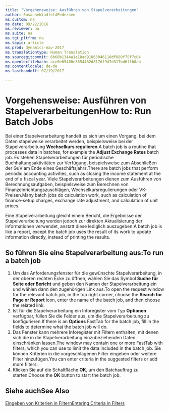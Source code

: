 ```yaml
---
title: "Vorgehensweise: Ausführen von Stapelverarbeitungen"
author: SusanneWindfeldPedersen
ms.custom: na
ms.date: 09/22/2016
ms.reviewer: na
ms.suite: na
ms.tgt_pltfrm: na
ms.topic: article
ms.prod: dynamics-nav-2017
ms.translationtype: Human Translation
ms.sourcegitcommit: 6b60b1344a1e18ad91863046110df880f75f7c04
ms.openlocfilehash: ace0e65400e3654482d817df9d7d317bd6ffb8ab
ms.contentlocale: de-de
ms.lasthandoff: 07/19/2017

---
```


# <a name="how-to-run-batch-jobs"></a><span data-ttu-id="0c6f2-102">Vorgehensweise: Ausführen von Stapelverarbeitungen</span><span class="sxs-lookup"><span data-stu-id="0c6f2-102">How to: Run Batch Jobs</span></span>
<span data-ttu-id="0c6f2-103">Bei einer Stapelverarbeitung handelt es sich um einen Vorgang, bei dem Daten stapelweise verarbeitet werden, beispielsweise bei der Stapelverarbeitung **Wechselkurs regulieren**.</span><span class="sxs-lookup"><span data-stu-id="0c6f2-103">A batch job is a routine that processes data in batches, for example the **Adjust Exchange Rates** batch job.</span></span> <span data-ttu-id="0c6f2-104">Es stehen Stapelverarbeitungen für periodische Buchhaltungsaktivitäten zur Verfügung, beispielsweise zum Abschließen der GuV am Ende eines Geschäftsjahrs.</span><span class="sxs-lookup"><span data-stu-id="0c6f2-104">There are batch jobs that perform periodic accounting activities, such as closing the income statement at the end of a fiscal year.</span></span> <span data-ttu-id="0c6f2-105">Viele Stapelverarbeitungen dienen zum Ausführen von Berechnungsaufgaben, beispielsweise zum Berechnen von Finanzeinrichtungszuschlägen, Wechselkursregulierungen oder VK-Preisen.</span><span class="sxs-lookup"><span data-stu-id="0c6f2-105">Many batch jobs do calculation work, such as calculation of finance-setup charges, exchange rate adjustment, and calculation of unit prices.</span></span>

<span data-ttu-id="0c6f2-106">Eine Stapelverarbeitung gleicht einem Bericht, die Ergebnisse der Stapelverarbeitung werden jedoch zur direkten Aktualisierung der Informationen verwendet, anstatt diese lediglich auszugeben.</span><span class="sxs-lookup"><span data-stu-id="0c6f2-106">A batch job is like a report, except the batch job uses the result of its work to update information directly, instead of printing the results.</span></span>

## <a name="to-run-a-batch-job"></a><span data-ttu-id="0c6f2-107">So führen Sie eine Stapelverarbeitung aus:</span><span class="sxs-lookup"><span data-stu-id="0c6f2-107">To run a batch job</span></span>
1. <span data-ttu-id="0c6f2-108">Um das Anforderungsfenster für die gewünschte Stapelverarbeitung, in der oberen rechten Ecke zu öffnen, wählen Sie das Symbol **Suche für Seite oder Bericht** und geben den Namen der Stapelverarbeitung ein und wählen dann den zugehörigen Link aus.</span><span class="sxs-lookup"><span data-stu-id="0c6f2-108">To open the request window for the relevant batch job, in the top right corner, choose the **Search for Page or Report** icon, enter the name of the batch job, and then choose the related link.</span></span>
2. <span data-ttu-id="0c6f2-109">Ist für die Stapelverarbeitung ein Inforegister vom Typ **Optionen** verfügbar, füllen Sie die Felder aus, um die Stapelverarbeitung zu konfigurieren.</span><span class="sxs-lookup"><span data-stu-id="0c6f2-109">If there is an **Options** FastTab for the batch job, fill in the fields to determine what the batch job will do.</span></span>
3. <span data-ttu-id="0c6f2-110">Das Fenster kann mehrere Inforegister mit Filtern enthalten, mit denen sich die in die Stapelverarbeitung einzubeziehenden Daten einschränken lassen.</span><span class="sxs-lookup"><span data-stu-id="0c6f2-110">The window may contain one or more FastTab with filters, which you can use to limit the data included in the batch job.</span></span> <span data-ttu-id="0c6f2-111">Sie können Kriterien in die vorgeschlagenen Filter eingeben oder weitere Filter hinzufügen.</span><span class="sxs-lookup"><span data-stu-id="0c6f2-111">You can enter criteria in the suggested filters or add more filters.</span></span>
4. <span data-ttu-id="0c6f2-112">Klicken Sie auf die Schaltfläche **OK**, um den Batchauftrag zu starten.</span><span class="sxs-lookup"><span data-stu-id="0c6f2-112">Choose the **OK** button to start the batch job.</span></span>

## <a name="see-also"></a><span data-ttu-id="0c6f2-113">Siehe auch</span><span class="sxs-lookup"><span data-stu-id="0c6f2-113">See Also</span></span>
[<span data-ttu-id="0c6f2-114">Eingeben von Kriterien in Filtern</span><span class="sxs-lookup"><span data-stu-id="0c6f2-114">Entering Criteria in Filters</span></span>](ui-enter-criteria-filters.md)

